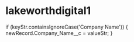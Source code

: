 # lakeworthdigital1

if (keyStr.containsIgnoreCase('Company Name')) {
    newRecord.Company_Name__c = valueStr;
}


